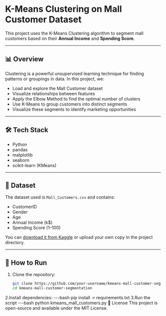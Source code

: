 # K-Means Clustering on Mall Customer Dataset

This project uses the K-Means Clustering algorithm to segment mall customers based on their **Annual Income** and **Spending Score**.

---

## 📊 Overview

Clustering is a powerful unsupervised learning technique for finding patterns or groupings in data. In this project, we:
- Load and explore the Mall Customer dataset
- Visualize relationships between features
- Apply the Elbow Method to find the optimal number of clusters
- Use K-Means to group customers into distinct segments
- Visualize these segments to identify marketing opportunities

---

## 🛠️ Tech Stack

- Python
- pandas
- matplotlib
- seaborn
- scikit-learn (KMeans)

---

## 📁 Dataset

The dataset used is `Mall_Customers.csv` and contains:
- CustomerID
- Gender
- Age
- Annual Income (k$)
- Spending Score (1–100)

You can [download it from Kaggle](https://www.kaggle.com/datasets/vjchoudhary7/customer-segmentation-tutorial) or upload your own copy in the project directory.

---

## 🚀 How to Run

1. Clone the repository:
   ```bash
   git clone https://github.com/your-username/kmeans-mall-customer-segmentation.git
   cd kmeans-mall-customer-segmentation
2.Install dependencies:
  ---bash
    pip install -r requirements.txt
3.Run the script
  ---bash
     python kmeans_mall_customers.py
📌 License
This project is open-source and available under the MIT License.

